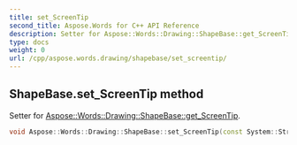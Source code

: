 ```yaml
---
title: set_ScreenTip
second_title: Aspose.Words for C++ API Reference
description: Setter for Aspose::Words::Drawing::ShapeBase::get_ScreenTip. 
type: docs
weight: 0
url: /cpp/aspose.words.drawing/shapebase/set_screentip/
---
```

## ShapeBase.set_ScreenTip method


Setter for [Aspose::Words::Drawing::ShapeBase::get_ScreenTip](../get_screentip/).

```cpp
void Aspose::Words::Drawing::ShapeBase::set_ScreenTip(const System::String &value)
```

